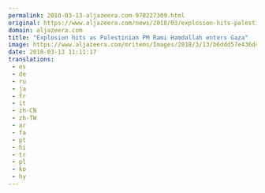 ```yaml
---
permalink: 2018-03-13-aljazeera.com-978227309.html
original: https://www.aljazeera.com/news/2018/03/explosion-hits-palestinian-pm-rami-hamdallah-enters-gaza-180313083301418.html
domain: aljazeera.com
title: "Explosion hits as Palestinian PM Rami Hamdallah enters Gaza"
image: https://www.aljazeera.com/mritems/Images/2018/3/13/b6ddd57e436d41fd88eeb9a4545306fa_18.jpg
date: 2018-03-13 11:11:17
translations: 
 - es
 - de
 - ru
 - ja
 - fr
 - it
 - zh-CN
 - zh-TW
 - ar
 - fa
 - pt
 - hi
 - tr
 - pl
 - ko
 - hy
---
```


